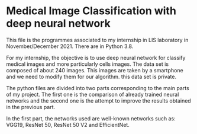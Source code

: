 # Medical Image Classification with deep neural network
This file is the programmes associated to my internship in LIS laboratory in November/December 2021. There are in Python 3.8.

For my internship, the objective is to use deep neural network for classify medical images and more particularly cells images. 
The data set is composed of about 240 images. This images are taken by a smartphone and we need to modify them for our algorithm. this data set is private.

The python files are divided into two parts corresponding to the main parts of my project. The first one is the comparison of already trained neural networks and the second one is the attempt to improve the results obtained in the previous part.

In the first part, the networks used are well-known networks such as: VGG19, ResNet 50, ResNet 50 V2 and EfficientNet.
